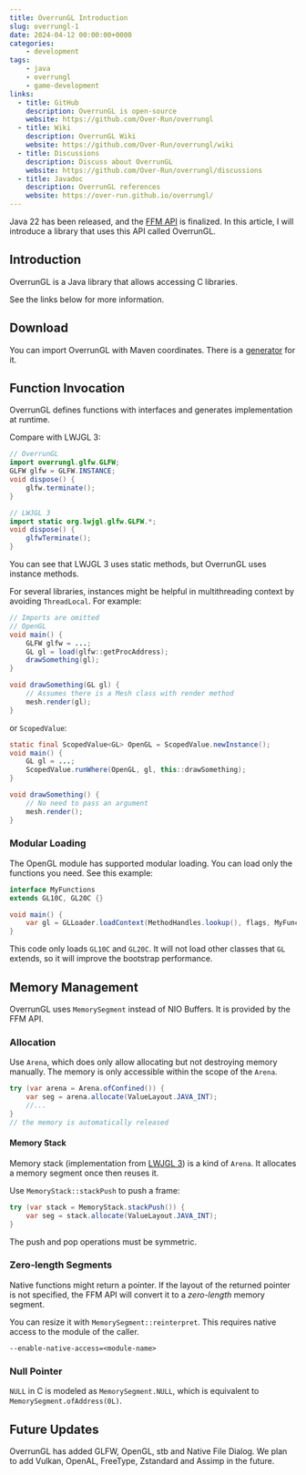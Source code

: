 ```yaml
---
title: OverrunGL Introduction
slug: overrungl-1
date: 2024-04-12 00:00:00+0000
categories:
    - development
tags:
    - java
    - overrungl
    - game-development
links:
  - title: GitHub
    description: OverrunGL is open-source
    website: https://github.com/Over-Run/overrungl
  - title: Wiki
    description: OverrunGL Wiki
    website: https://github.com/Over-Run/overrungl/wiki
  - title: Discussions
    description: Discuss about OverrunGL
    website: https://github.com/Over-Run/overrungl/discussions
  - title: Javadoc
    description: OverrunGL references
    website: https://over-run.github.io/overrungl/
---
```


Java 22 has been released, and the [FFM API](https://openjdk.org/jeps/454) is finalized.
In this article, I will introduce a library that uses this API called OverrunGL.

## Introduction

OverrunGL is a Java library that allows accessing C libraries.

See the links below for more information.

## Download

You can import OverrunGL with Maven coordinates.
There is a [generator](https://over-run.github.io/overrungl-gen/) for it.

## Function Invocation

OverrunGL defines functions with interfaces and generates implementation at runtime.

Compare with LWJGL 3:

```java
// OverrunGL
import overrungl.glfw.GLFW;
GLFW glfw = GLFW.INSTANCE;
void dispose() {
    glfw.terminate();
}

// LWJGL 3
import static org.lwjgl.glfw.GLFW.*;
void dispose() {
    glfwTerminate();
}
```

You can see that LWJGL 3 uses static methods,
but OverrunGL uses instance methods.

For several libraries,
instances might be helpful in multithreading context by avoiding `ThreadLocal`.
For example:

```java
// Imports are omitted
// OpenGL
void main() {
    GLFW glfw = ...;
    GL gl = load(glfw::getProcAddress);
    drawSomething(gl);
}

void drawSomething(GL gl) {
    // Assumes there is a Mesh class with render method
    mesh.render(gl);
}
```

or `ScopedValue`:

```java
static final ScopedValue<GL> OpenGL = ScopedValue.newInstance();
void main() {
    GL gl = ...;
    ScopedValue.runWhere(OpenGL, gl, this::drawSomething);
}

void drawSomething() {
    // No need to pass an argument
    mesh.render();
}
```

### Modular Loading

The OpenGL module has supported modular loading.
You can load only the functions you need.
See this example:

```java
interface MyFunctions
extends GL10C, GL20C {}

void main() {
    var gl = GLLoader.loadContext(MethodHandles.lookup(), flags, MyFunctions.class);
}
```

This code only loads `GL10C` and `GL20C`.
It will not load other classes that `GL` extends,
so it will improve the bootstrap performance.

## Memory Management

OverrunGL uses `MemorySegment` instead of NIO Buffers.
It is provided by the FFM API.

### Allocation

Use `Arena`, which does only allow allocating but not destroying memory manually.
The memory is only accessible within the scope of the `Arena`.

```java
try (var arena = Arena.ofConfined()) {
    var seg = arena.allocate(ValueLayout.JAVA_INT);
    //...
}
// the memory is automatically released
```

#### Memory Stack

Memory stack (implementation from
[LWJGL 3](https://github.com/LWJGL/lwjgl3/blob/master/modules/lwjgl/core/src/main/java/org/lwjgl/system/MemoryStack.java))
is a kind of `Arena`. It allocates a memory segment once then reuses it.

Use `MemoryStack::stackPush` to push a frame:

```java
try (var stack = MemoryStack.stackPush()) {
    var seg = stack.allocate(ValueLayout.JAVA_INT);
}
```

The push and pop operations must be symmetric.

### Zero-length Segments

Native functions might return a pointer.
If the layout of the returned pointer is not specified,
the FFM API will convert it to a _zero-length_ memory segment.

You can resize it with `MemorySegment::reinterpret`.
This requires native access to the module of the caller.

```text
--enable-native-access=<module-name>
```

### Null Pointer

`NULL` in C is modeled as `MemorySegment.NULL`, which is equivalent to `MemorySegment.ofAddress(0L)`.

## Future Updates

OverrunGL has added GLFW, OpenGL, stb and Native File Dialog.
We plan to add Vulkan, OpenAL, FreeType, Zstandard and Assimp in the future.

